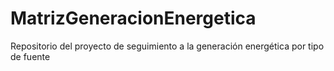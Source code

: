 # MatrizGeneracionEnergetica
Repositorio del proyecto de seguimiento a la generación energética por tipo de fuente
